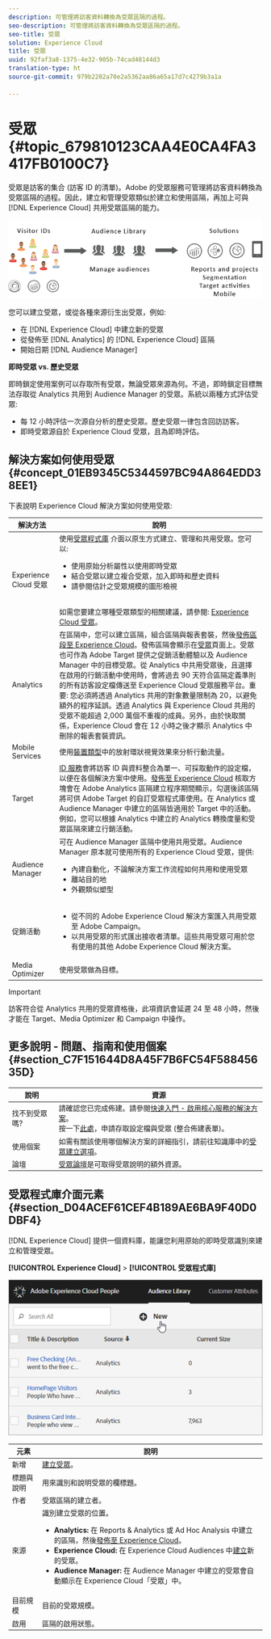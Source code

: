 ```yaml
---
description: 可管理將訪客資料轉換為受眾區隔的過程。
seo-description: 可管理將訪客資料轉換為受眾區隔的過程。
seo-title: 受眾
solution: Experience Cloud
title: 受眾
uuid: 92faf3a8-1375-4e32-905b-74cad48144d3
translation-type: ht
source-git-commit: 979b2202a70e2a5362aa86a65a17d7c4279b3a1a

---
```



# 受眾 {#topic_679810123CAA4E0CA4FA3417FB0100C7}

受眾是訪客的集合 (訪客 ID 的清單)。Adobe 的受眾服務可管理將訪客資料轉換為受眾區隔的過程。因此，建立和管理受眾類似於建立和使用區隔，再加上可與 [!DNL Experience Cloud] 共用受眾區隔的能力。

![](assets/audiences.png)

您可以建立受眾，或從各種來源衍生出受眾，例如:

* 在 [!DNL Experience Cloud] 中建立新的受眾
* 從發佈至 [!DNL Analytics] 的 [!DNL Experience Cloud] 區隔
* 開始日期 [!DNL Audience Manager]

**即時受眾 vs. 歷史受眾**

即時鎖定使用案例可以存取所有受眾，無論受眾來源為何。不過，即時鎖定目標無法存取從 Analytics 共用到 Audience Manager 的受眾。系統以兩種方式評估受眾:

* 每 12 小時評估一次源自分析的歷史受眾。歷史受眾一律包含回訪訪客。
* 即時受眾源自於 Experience Cloud 受眾，且為即時評估。


## 解決方案如何使用受眾 {#concept_01EB9345C5344597BC94A864EDD38EE1}

下表說明 Experience Cloud 解決方案如何使用受眾:

| 解決方法 | 說明 |
|--- |--- |
| Experience Cloud 受眾 | 使用[受眾程式庫](../audience-library/audience-library.md) 介面以原生方式建立、管理和共用受眾。您可以:<ul><li>使用原始分析屬性以使用即時受眾</li><li>結合受眾以建立複合受眾，加入即時和歷史資料</li><li>請參閱估計之受眾規模的圖形檢視</li></ul><br>如需您要建立哪種受眾類型的相關建議，請參閱: [Experience Cloud 受眾](https://helpx.adobe.com/tw/marketing-cloud-core/kb/People/Audience-Creation-Options.html)。 |
| Analytics | 在區隔中，您可以建立區隔，組合區隔與報表套裝，然後[發佈區段至 Experience Cloud](../audience-library/audience-library.md)。發佈區隔會顯示在[受眾](../audience-library/audience-library.md)頁面上。受眾也可作為 Adobe Target 提供之促銷活動體驗以及 Audience Manager 中的目標受眾。從 Analytics 中共用受眾後，且選擇在啟用的行銷活動中使用時，會將過去 90 天符合區隔定義準則的所有訪客設定檔傳送至 Experience Cloud 受眾服務平台。重要: 您必須將透過 Analytics 共用的對象數量限制為 20，以避免額外的程序延誤。透過 Analytics 與 Experience Cloud 共用的受眾不能超過 2,000 萬個不重複的成員。另外，由於快取關係，Experience Cloud 會在 12 小時之後才顯示 Analytics 中刪除的報表套裝資訊。 |
| Mobile Services | 使用[裝置類型](https://marketing.adobe.com/resources/help/zh_TW/mobile/?f=reports_devices)中的放射環狀視覺效果來分析行動流量。 |
| Target | [ID 服務](https://marketing.adobe.com/resources/help/zh_TW/mcvid/)會將訪客 ID 與資料整合為單一、可採取動作的設定檔，以便在各個解決方案中使用。[發佈至 Experience Cloud](../audience-library/audience-library.md) 核取方塊會在 Adobe Analytics 區隔建立程序期間顯示，勾選後該區隔將可供 Adobe Target 的自訂受眾程式庫使用。在 Analytics 或 Audience Manager 中建立的區隔皆適用於 Target 中的活動。例如，您可以根據 Analytics 中建立的 Analytics 轉換度量和受眾區隔來建立行銷活動。 |
| Audience Manager | 可在 Audience Manager 區隔中使用共用受眾。Audience Manager 原本就可使用所有的 Experience Cloud 受眾，提供:<ul><li>內建自動化，不論解決方案工作流程如何共用和使用受眾</li><li>離站目的地</li><li>外觀類似塑型</li></ul> |
| 促銷活動 | <ul><li>從不同的 Adobe Experience Cloud 解決方案匯入共用受眾至 Adobe Campaign。</li><li>以共用受眾的形式匯出接收者清單。這些共用受眾可用於您有使用的其他 Adobe Experience Cloud 解決方案。</li></ul> |
| Media Optimizer | 使用受眾做為目標。 |


>[!IMPORTANT]
>
>訪客符合從 Analytics 共用的受眾資格後，此項資訊會延遲 24 至 48 小時，然後才能在 Target、Media Optimizer 和 Campaign 中操作。

## 更多說明 - 問題、指南和使用個案 {#section_C7F151644D8A45F7B6FC54F58845635D}


| 說明 | 資源 |
|--- |--- |
| 找不到受眾嗎? | 請確認您已完成佈建。請參閱[快速入門 - 啟用核心服務的解決方案](../core-services/core-services.md)。<br>按一下[此處](https://www.adobe.com/go/audiences)，申請存取設定檔與受眾 (整合佈建表單)。 |
| 使用個案 | 如需有關該使用哪個解決方案的詳細指引，請前往知識庫中的[受眾建立選項](https://helpx.adobe.com/tw/marketing-cloud-core/kb/People/Audience-Creation-Options.html)。 |
| 論壇 | [受眾論壇](https://forums.adobe.com/community/experience-cloud/platform/core-services/people-service/audiences)是可取得受眾說明的額外資源。 |


## 受眾程式庫介面元素 {#section_D04ACEF61CEF4B189AE6BA9F40D0DBF4}

[!DNL Experience Cloud] 提供一個資料庫，能讓您利用原始的即時受眾識別來建立和管理受眾。

**[!UICONTROL Experience Cloud]** &gt; **[!UICONTROL 受眾程式庫]**

![](assets/audience_library.png)

| 元素 | 說明 |
|--- |--- |
| 新增 | [建立受眾](../audience-library/audience-library.md)。 |
| 標題與說明 | 用來識別和說明受眾的欄標題。 |
| 作者 | 受眾區隔的建立者。 |
| 來源 | 識別建立受眾的位置。<ul><li>**Analytics:** 在 Reports &amp; Analytics 或 Ad Hoc Analysis 中建立的區隔，然後[發佈至 Experience Cloud](../audience-library/audience-library.md)。</li><li>**Experience Cloud:** 在 Experience Cloud Audiences 中[建立](../audience-library/audience-library.md)新的受眾。</li><li>**Audience Manager:** 在 Audience Manager 中建立的受眾會自動顯示在 Experience Cloud「受眾」中。</li></ul> |
| 目前規模 | 目前的受眾規模。 |
| 啟用 | 區隔的啟用狀態。 |
